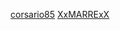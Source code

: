 [corsario85](https://github.com/corsario85/prueba-gh-eii)
[XxMARRExX](https://github.com/XxMARRExX/gh-eii-repos)
